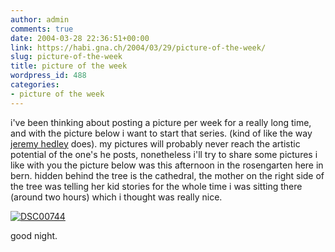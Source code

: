 ```yaml
---
author: admin
comments: true
date: 2004-03-28 22:36:51+00:00
link: https://habi.gna.ch/2004/03/29/picture-of-the-week/
slug: picture-of-the-week
title: picture of the week
wordpress_id: 488
categories:
- picture of the week
---
```


i've been thinking about posting a picture per week for a really long time, and with the picture below i want to start that series. (kind of like the way [jeremy hedley](http://www.antipixel.com/blog/index.shtml) does). my pictures will probably never reach the artistic potential of the one's he posts, nonetheless i'll try to share some pictures i like with you
the picture below was this afternoon in the rosengarten here in bern.
hidden behind the tree is the cathedral, the mother on the right side of the tree was telling her kid stories for the whole time i was sitting there (around two hours) which i thought was really nice.


[![DSC00744](https://habi.gna.ch/blog/images/DSC00744-tm.jpg)](https://habi.gna.ch/blog/images/DSC00744.jpg)


good night.
